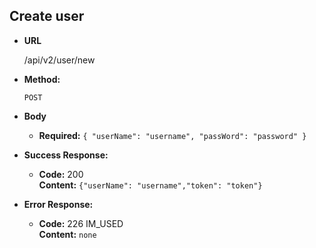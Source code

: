 **Create user**
----

* **URL**

  /api/v2/user/new

* **Method:**

  `POST`
  
*  **Body**

   * **Required:**
    `{
       "userName": "username",
       "passWord": "password"
    }`

* **Success Response:**

  * **Code:** 200 <br/>
    **Content:** `{"userName": "username","token": "token"}`
 
* **Error Response:**

  * **Code:** 226 IM_USED <br/>
    **Content:** `none`
